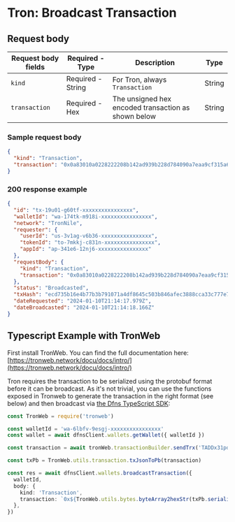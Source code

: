 # Tron: Broadcast Transaction

## Request body <a href="#transaction-request-body" id="transaction-request-body"></a>

| Request body fields | Required - Type   | Description                                         | Type   |
| ------------------- | ----------------- | --------------------------------------------------- | ------ |
| `kind`              | Required - String | For Tron, always `Transaction`                      | String |
| `transaction`       | Required - Hex    | The unsigned hex encoded transaction as shown below | String |

### Sample request body <a href="#sample-transaction-request" id="sample-transaction-request"></a>

```json
{
  "kind": "Transaction",
  "transaction": "0x0a83010a0228222208b142ad939b228d784090a7eaa9cf315a65080112610a2d747970652e676f6f676c65617069732e636f6d2f70726f746f636f6c2e5472616e73666572436f6e747261637412300a15419d31b91d72b58d7c8c02a7124410e168989f372d12154102a69d5d85c05864dc6fd74f57db3fa37aff7b94180170b0d2e6a9cf31"
}
```

### 200 response example <a href="#transaction-response-example" id="transaction-response-example"></a>

```json
{
  "id": "tx-19u01-g60tf-xxxxxxxxxxxxxxxx",
  "walletId": "wa-174tk-m918i-xxxxxxxxxxxxxxxx",
  "network": "TronNile",
  "requester": {
    "userId": "us-3v1ag-v6b36-xxxxxxxxxxxxxxxx",
    "tokenId": "to-7mkkj-c831n-xxxxxxxxxxxxxxxx",
    "appId": "ap-341e6-12nj6-xxxxxxxxxxxxxxxx"
  },
  "requestBody": {
    "kind": "Transaction",
    "transaction": "0x0a83010a0228222208b142ad939b228d784090a7eaa9cf315a65080112610a2d747970652e676f6f676c65617069732e636f6d2f70726f746f636f6c2e5472616e73666572436f6e747261637412300a15419d31b91d72b58d7c8c02a7124410e168989f372d12154102a69d5d85c05864dc6fd74f57db3fa37aff7b94180170b0d2e6a9cf31"
  },
  "status": "Broadcasted",
  "txHash": "ecd735b16e4b77b3b791071a4df8645c503b846afec3888cca33c777e78ad3a4",
  "dateRequested": "2024-01-10T21:14:17.979Z",
  "dateBroadcasted": "2024-01-10T21:14:18.166Z"
}
```

## Typescript Example with TronWeb

First install TronWeb. You can find the full documentation here: [https://tronweb.network/docu/docs/intro/](https://tronweb.network/docu/docs/intro/)

Tron requires the transaction to be serialized using the protobuf format before it can be broadcast. As it's not trivial, you can use the functions exposed in Tronweb to generate the transaction in the right format (see below) and then broadcast via [the Dfns TypeScript SDK](https://github.com/dfns/dfns-sdk-ts):

```typescript
const TronWeb = require('tronweb')

const walletId = 'wa-6lbfv-9esgj-xxxxxxxxxxxxxxxx'
const wallet = await dfnsClient.wallets.getWallet({ walletId })

const transaction = await tronWeb.transactionBuilder.sendTrx('TADDx31pdCFfp3XrYxp6fQGbRxriYFLTrx', 1000, wallet.address)

const txPb = TronWeb.utils.transaction.txJsonToPb(transaction)

const res = await dfnsClient.wallets.broadcastTransaction({
  walletId,
  body: {
    kind: 'Transaction',
    transaction: `0x${TronWeb.utils.bytes.byteArray2hexStr(txPb.serializeBinary())}`,
  },
})
```
